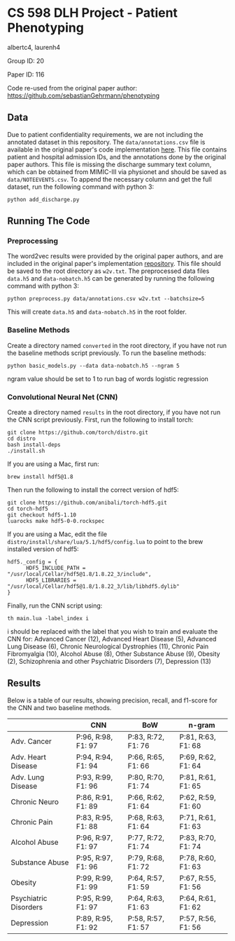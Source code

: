 # CS 598 DLH Project - Patient Phenotyping

albertc4, laurenh4

Group ID: 20

Paper ID: 116

Code re-used from the original paper author: https://github.com/sebastianGehrmann/phenotyping

## Data

Due to patient confidentiality requirements, we are not including the annotated dataset in this repository. The `data/annotations.csv` file is available in the original paper's code implementation [here](https://github.com/sebastianGehrmann/phenotyping). This file contains patient and hospital admission IDs, and the annotations done by the original paper authors. This file is missing the discharge summary text column, which can be obtained from MIMIC-III via physionet and should be saved as `data/NOTEEVENTS.csv`. To append the necessary column and get the full dataset, run the following command with python 3:

```
python add_discharge.py
```

## Running The Code

### Preprocessing

The word2vec results were provided by the original paper authors, and are included in the original paper's implementation [repository](https://github.com/sebastianGehrmann/phenotyping). This file should be saved to the root directory as `w2v.txt`. The preprocessed data files `data.h5` and `data-nobatch.h5` can be generated by running the following command with python 3:

```
python preprocess.py data/annotations.csv w2v.txt --batchsize=5
```

This will create `data.h5` and `data-nobatch.h5` in the root folder.

### Baseline Methods

Create a directory named `converted` in the root directory, if you have not run the baseline methods script previously. To run the baseline methods:

```
python basic_models.py --data data-nobatch.h5 --ngram 5
```

ngram value should be set to 1 to run bag of words logistic regression

### Convolutional Neural Net (CNN)

Create a directory named `results` in the root directory, if you have not run the CNN script previously. First, run the following to install torch:

```
git clone https://github.com/torch/distro.git
cd distro
bash install-deps
./install.sh
```

If you are using a Mac, first run:

```
brew install hdf5@1.8
```

Then run the following to install the correct version of hdf5:

```
git clone https://github.com/anibali/torch-hdf5.git
cd torch-hdf5
git checkout hdf5-1.10 
luarocks make hdf5-0-0.rockspec
```

If you are using a Mac, edit the file `distro/install/share/lua/5.1/hdf5/config.lua` to point to the brew installed version of hdf5:

```
hdf5._config = {
      HDF5_INCLUDE_PATH = "/usr/local/Cellar/hdf5@1.8/1.8.22_3/include",
      HDF5_LIBRARIES = "/usr/local/Cellar/hdf5@1.8/1.8.22_3/lib/libhdf5.dylib"
}
```

Finally, run the CNN script using:

```
th main.lua -label_index i
```

i should be replaced with the label that you wish to train and evaluate the CNN for: Advanced Cancer (12), Advanced Heart Disease (5), Advanced Lung Disease (6), Chronic Neurological Dystrophies (11), Chronic Pain Fibromyalgia (10), Alcohol Abuse (8), Other Substance Abuse (9), Obesity (2), Schizophrenia and other Psychiatric Disorders (7), Depression (13)

## Results
Below is a table of our results, showing precision, recall, and f1-score for the CNN and two baseline methods.

|                       | CNN                  | BoW                 | n-gram              |
| --------------------- | -------------------- | ------------------- | ------------------- |
| Adv. Cancer           | P:96, R:98, F1: 97   | P:83, R:72, F1: 76  | P:81, R:63, F1: 68  |
| Adv. Heart Disease    | P:94, R:94, F1: 94   | P:66, R:65, F1: 66  | P:69, R:62, F1: 64  |
| Adv. Lung Disease     | P:93, R:99, F1: 96   | P:80, R:70, F1: 74  | P:81, R:61, F1: 65  |
| Chronic Neuro         | P:86, R:91, F1: 89   | P:66, R:62, F1: 64  | P:62, R:59, F1: 60  |
| Chronic Pain          | P:83, R:95, F1: 88   | P:68, R:63, F1: 64  | P:71, R:61, F1: 63  |
| Alcohol Abuse         | P:96, R:97, F1: 97   | P:77, R:72, F1: 74  | P:83, R:70, F1: 74  |
| Substance Abuse       | P:95, R:97, F1: 96   | P:79, R:68, F1: 72  | P:78, R:60, F1: 63  |
| Obesity               | P:99, R:99, F1: 99   | P:64, R:57, F1: 59  | P:67, R:55, F1: 56  |
| Psychiatric Disorders | P:95, R:99, F1: 97   | P:64, R:63, F1: 63  | P:64, R:61, F1: 62  |
| Depression            | P:89, R:95, F1: 92   | P:58, R:57, F1: 57  | P:57, R:56, F1: 56  |

